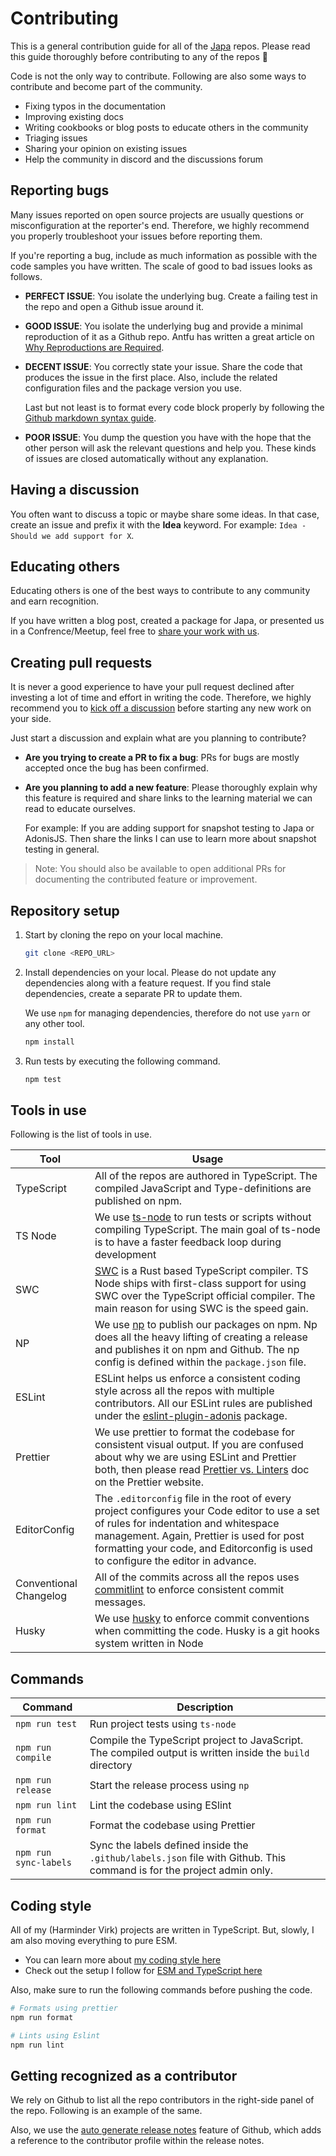 # Contributing
This is a general contribution guide for all of the [Japa](https://github.com/japa) repos. Please read this guide thoroughly before contributing to any of the repos 🙏

Code is not the only way to contribute. Following are also some ways to contribute and become part of the community.

- Fixing typos in the documentation
- Improving existing docs
- Writing cookbooks or blog posts to educate others in the community
- Triaging issues
- Sharing your opinion on existing issues
- Help the community in discord and the discussions forum

## Reporting bugs
Many issues reported on open source projects are usually questions or misconfiguration at the reporter's end. Therefore, we highly recommend you properly troubleshoot your issues before reporting them.

If you're reporting a bug, include as much information as possible with the code samples you have written. The scale of good to bad issues looks as follows.

- **PERFECT ISSUE**: You isolate the underlying bug. Create a failing test in the repo and open a Github issue around it.
- **GOOD ISSUE**: You isolate the underlying bug and provide a minimal reproduction of it as a Github repo. Antfu has written a great article on [Why Reproductions are Required](https://antfu.me/posts/why-reproductions-are-required).
- **DECENT ISSUE**: You correctly state your issue. Share the code that produces the issue in the first place. Also, include the related configuration files and the package version you use.

  Last but not least is to format every code block properly by following the [Github markdown syntax guide](https://docs.github.com/en/get-started/writing-on-github/getting-started-with-writing-and-formatting-on-github/basic-writing-and-formatting-syntax).

- **POOR ISSUE**: You dump the question you have with the hope that the other person will ask the relevant questions and help you. These kinds of issues are closed automatically without any explanation.

## Having a discussion
You often want to discuss a topic or maybe share some ideas. In that case, create an issue and prefix it with the **Idea** keyword. For example: `Idea - Should we add support for X`.

## Educating others
Educating others is one of the best ways to contribute to any community and earn recognition.

If you have written a blog post, created a package for Japa, or presented us in a Confrence/Meetup, feel free to [share your work with us](https://github.com/japa/runner/issues/31).

## Creating pull requests
It is never a good experience to have your pull request declined after investing a lot of time and effort in writing the code. Therefore, we highly recommend you to [kick off a discussion](https://github.com/japa/runner/issues/new?title=Discussion%20for%20a%20new%20feature%20-%20%3CYOUR%20FEATURE%20NAME%3E) before starting any new work on your side.

Just start a discussion and explain what are you planning to contribute? 

- **Are you trying to create a PR to fix a bug**: PRs for bugs are mostly accepted once the bug has been confirmed.
- **Are you planning to add a new feature**: Please thoroughly explain why this feature is required and share links to the learning material we can read to educate ourselves.

  For example: If you are adding support for snapshot testing to Japa or AdonisJS. Then share the links I can use to learn more about snapshot testing in general.

> Note: You should also be available to open additional PRs for documenting the contributed feature or improvement.

## Repository setup

1. Start by cloning the repo on your local machine.

    ```sh
    git clone <REPO_URL>
    ```

2. Install dependencies on your local. Please do not update any dependencies along with a feature request. If you find stale dependencies, create a separate PR to update them.

    We use `npm` for managing dependencies, therefore do not use `yarn` or any other tool.
    
    ```sh
    npm install
    ```

3. Run tests by executing the following command.

    ```sh
    npm test
    ```

## Tools in use
Following is the list of tools in use.

| Tool | Usage |
|-------|--------|
| TypeScript | All of the repos are authored in TypeScript. The compiled JavaScript and Type-definitions are published on npm. |
| TS Node | We use [ts-node](https://typestrong.org/ts-node/) to run tests or scripts without compiling TypeScript. The main goal of ts-node is to have a faster feedback loop during development |
| SWC | [SWC](https://swc.rs/) is a Rust based TypeScript compiler. TS Node ships with first-class support for using SWC over the TypeScript official compiler. The main reason for using SWC is the speed gain. |
| NP | We use [np](https://github.com/sindresorhus/np) to publish our packages on npm. Np does all the heavy lifting of creating a release and publishes it on npm and Github. The np config is defined within the `package.json` file. |
| ESLint | ESLint helps us enforce a consistent coding style across all the repos with multiple contributors. All our ESLint rules are published under the [eslint-plugin-adonis](https://github.com/adonisjs-community/eslint-plugin-adonis) package. |
| Prettier | We use prettier to format the codebase for consistent visual output. If you are confused about why we are using ESLint and Prettier both, then please read [Prettier vs. Linters](https://prettier.io/docs/en/comparison.html) doc on the Prettier website. |
| EditorConfig | The `.editorconfig` file in the root of every project configures your Code editor to use a set of rules for indentation and whitespace management. Again, Prettier is used for post formatting your code, and Editorconfig is used to configure the editor in advance. |
| Conventional Changelog | All of the commits across all the repos uses [commitlint](https://github.com/conventional-changelog/commitlint/#what-is-commitlint) to enforce consistent commit messages. |
| Husky | We use [husky](https://typicode.github.io/husky/#/) to enforce commit conventions when committing the code. Husky is a git hooks system written in Node |

## Commands

| Command | Description |
|-------|--------|
| `npm run test` | Run project tests using `ts-node` |
| `npm run compile` | Compile the TypeScript project to JavaScript. The compiled output is written inside the `build` directory |
| `npm run release` | Start the release process using `np` |
| `npm run lint` | Lint the codebase using ESlint |
| `npm run format` | Format the codebase using Prettier | 
| `npm run sync-labels` | Sync the labels defined inside the `.github/labels.json` file with Github. This command is for the project admin only. |

## Coding style
All of my (Harminder Virk) projects are written in TypeScript. But, slowly, I am also moving everything to pure ESM.

- You can learn more about [my coding style here](https://github.com/thetutlage/meta/discussions/3)
- Check out the setup I follow for [ESM and TypeScript here](https://github.com/thetutlage/meta/discussions/2)

Also, make sure to run the following commands before pushing the code.

```sh
# Formats using prettier
npm run format

# Lints using Eslint
npm run lint
```

## Getting recognized as a contributor
We rely on Github to list all the repo contributors in the right-side panel of the repo. Following is an example of the same.

Also, we use the [auto generate release notes](https://docs.github.com/en/repositories/releasing-projects-on-github/automatically-generated-release-notes#about-automatically-generated-release-notes) feature of Github, which adds a reference to the contributor profile within the release notes.
